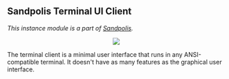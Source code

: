 ## Sandpolis Terminal UI Client
_This instance module is a part of [Sandpolis](https://github.com/sandpolis/sandpolis)._

<p align="center">
	<img src="https://s3.us-east-2.amazonaws.com/github.sandpolis.com/client/ascetic/login.png" />
</p>

The terminal client is a minimal user interface that runs in any ANSI-compatible terminal. It doesn't have as many features as the graphical user interface.
